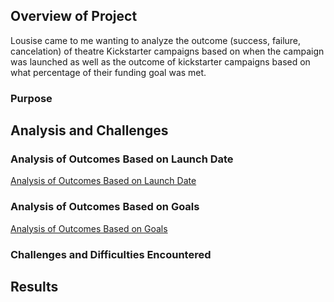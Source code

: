 ## Overview of Project
Lousise came to me wanting to analyze the outcome (success, failure, cancelation) of theatre Kickstarter campaigns based on when the campaign was launched as well as the outcome of kickstarter campaigns based on what percentage of their funding goal was met. 
### Purpose

## Analysis and Challenges

### Analysis of Outcomes Based on Launch Date

[Analysis of Outcomes Based on Launch Date](resources/resources/Theater_Outcomes_vs_Launch.png)
### Analysis of Outcomes Based on Goals

[Analysis of Outcomes Based on Goals](resources/Outcomes_vs_Goals.png)
### Challenges and Difficulties Encountered

## Results
